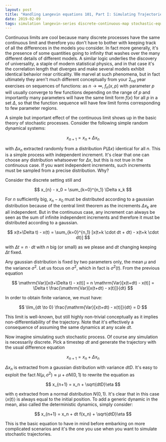 ```yaml
---
layout: post
title: "Handling Langevin equations 101, Part I: Simulating Trajectories"
date: 2019-02-09
tags: simulation langevin-series discrete-continuous-map stochastic-equations
---
```


Continuous limits are cool because many discrete processes have the same continuous limit and therefore you don't have to bother with keeping track of all the differences in the models you consider. In fact more generally, it's the presence of some quantities going to infinity that washes over the many different details of different models. A similar logic underlies the discovery of universality, a staple of modern statistical physics, and in that case it's the correlation length that diverges and make several models exhibit identical behavior near criticality. We marvel at such phenomena, but in fact ultimately they aren't much different conceptually from your 2<sub>nd</sub> year exercises on sequences of functions: as $n \rightarrow \infty$, $f_n(x, p)$ with parameter $p$ will usually converge to few functions depending on the range of $p$ and importantly many parameters will have the same limit form $f(x)$ for all $p$ in a set $\Delta$, so that the function sequence will have few limit forms corresponding to few parameter regions. 

A simple but important effect of the continuous limit shows up in the basic theory of stochastic processes. Consider the following simple random dynamical systems:

$$
x_{n+1} = x_n + \Delta x_n
$$

with $\Delta x_n$ extracted randomly from a distribution $P(\Delta x)$ identical for all $n$. This is a simple process with independent increment. It's clear that one can choose any distribution whatsoever for $\Delta x$, but this is not true in the continuous case. If you want independent increments, such increments must be sampled from a precise distribution. Why?

Consider the discrete setting still and

$$
x_{n} - x_0 =  \sum_{k=0}^{n_1} \Delta x_k
$$

For $n$ sufficiently big, $x_{n} - x_0$ must be distributed according to a gaussian distribution because of the central limit theorem as the increments $\Delta x_k$ are all independent. But in the continuous case, any increment can always be seen as the sum of infinite independent increments and therefore it must be distributed according to a gaussian.

$$
x(t+\Delta t) - x(t) =  \sum_{k=0}^{n_1} [x(t+k \cdot dt + dt) - x(t+k \cdot dt)]
$$

with $\Delta t = n \cdot dt$ with $n$ big (or small) as we please and $dt$ changing keeping $\Delta t$ fixed.

Any gaussian distribution is fixed by two parameters only, the mean $\mu$ and the variance $\sigma^2$. Let us focus on $\sigma^2$, which in fact is $\sigma^2(t)$. From the previous equation

$$
\mathrm{Var}[x(t+\Delta t) - x(t)] =  n \mathrm{Var}[x(t+dt) - x(t)] = \Delta t \frac{\mathrm{Var}[x(t+dt) - x(t)]}{dt}
$$

In order to obtain finite variance, we must have:

$$
\lim_{dt \to 0} \frac{\mathrm{Var}[x(t+dt) - x(t)]}{dt} = D
$$

This limit is well-known, but still highly non-trivial conceptually as it implies non-differentiability of the trajectory. Note that it's effectively a consequence of assuming the same dynamics at any scale $dt$.

Now imagine simulating such stochastic process. Of course any simulation is necessarily discrete. Pick a timestep $dt$ and generate the trajectory with the usual difference equation

$$
x_{n+1} = x_n + \Delta x_n
$$

$\Delta x_n$ is extracted from a gaussian distribution with variance $dtD$. It's easy to exploit the fact $N(\mu, \sigma^2) \approx \mu + \sigma N(0, 1)$ to rewrite the equation as

$$
x_{n+1} = x_n + \sqrt{dtD}\eta
$$

with $\eta$ extracted from a normal distribution $N(0, 1)$. It's clear that in this case $\langle x(t) \rangle$ is always equal to the initial position. To add a generic dynamic in the mean, also called the deterministic dynamics, simply consider:

$$
x_{n+1} = x_n + dt f(x_n) + \sqrt{dtD}\eta
$$

This is the basic equation to have in mind before embarking on more complicated scenarios and it's the one you use when you want to simulate stochastic trajectories.